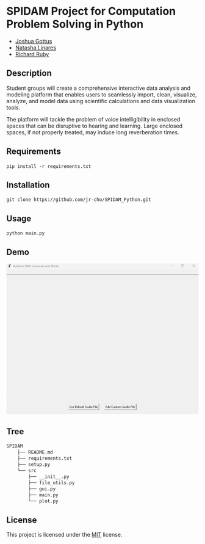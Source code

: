 # SPIDAM Project for Computation Problem Solving in Python

- [Joshua Gottus](https://www.github.com/jr-cho/)
- [Natasha Linares](https://www.github.com/NatashaL2191)
- [Richard Ruby](https://github.com/rboy2005)


## Description
Student groups will create a comprehensive interactive data analysis and modeling platform that enables users to seamlessly import, clean, visualize, analyze, and model data using scientific calculations and data visualization tools.

The platform will tackle the problem of voice intelligibility in enclosed spaces that can be disruptive to hearing and learning. Large enclosed spaces, if not properly treated, may induce long reverberation times.

## Requirements
```
pip install -r requirements.txt
```

## Installation
```
git clone https://github.com/jr-cho/SPIDAM_Python.git
```

## Usage
```
python main.py
```

## Demo
![SPIDAM Demo](demo/Demo.gif)

## Tree
```
SPIDAM
    ├── README.md
    ├── requirements.txt
    ├── setup.py
    └── src
        ├── __init__.py
        ├── file_utils.py
        ├── gui.py
        ├── main.py
        └── plot.py
```
## License
This project is licensed under the [MIT](https://choosealicense.com/licenses/mit/) license.


